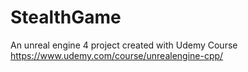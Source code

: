 # StealthGame
An unreal engine 4 project created with Udemy Course https://www.udemy.com/course/unrealengine-cpp/
